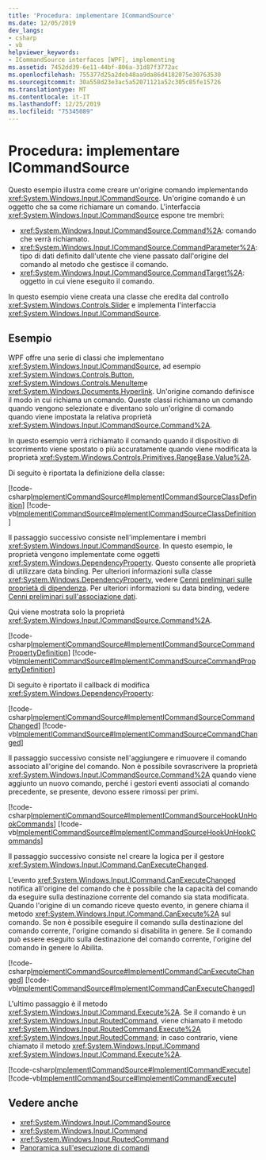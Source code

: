 ```yaml
---
title: 'Procedura: implementare ICommandSource'
ms.date: 12/05/2019
dev_langs:
- csharp
- vb
helpviewer_keywords:
- ICommandSource interfaces [WPF], implementing
ms.assetid: 7452dd39-6e11-44bf-806a-31d87f3772ac
ms.openlocfilehash: 755377d25a2deb48aa9da86d4182075e30763530
ms.sourcegitcommit: 30a558d23e3ac5a52071121a52c305c85fe15726
ms.translationtype: MT
ms.contentlocale: it-IT
ms.lasthandoff: 12/25/2019
ms.locfileid: "75345089"
---
```

# <a name="how-to-implement-icommandsource"></a>Procedura: implementare ICommandSource

Questo esempio illustra come creare un'origine comando implementando <xref:System.Windows.Input.ICommandSource>. Un'origine comando è un oggetto che sa come richiamare un comando. L'interfaccia <xref:System.Windows.Input.ICommandSource> espone tre membri:

- <xref:System.Windows.Input.ICommandSource.Command%2A>: comando che verrà richiamato.
- <xref:System.Windows.Input.ICommandSource.CommandParameter%2A>: tipo di dati definito dall'utente che viene passato dall'origine del comando al metodo che gestisce il comando.
- <xref:System.Windows.Input.ICommandSource.CommandTarget%2A>: oggetto in cui viene eseguito il comando.

In questo esempio viene creata una classe che eredita dal controllo <xref:System.Windows.Controls.Slider> e implementa l'interfaccia <xref:System.Windows.Input.ICommandSource>.
  
## <a name="example"></a>Esempio

WPF offre una serie di classi che implementano <xref:System.Windows.Input.ICommandSource>, ad esempio <xref:System.Windows.Controls.Button>, <xref:System.Windows.Controls.MenuItem>e <xref:System.Windows.Documents.Hyperlink>. Un'origine comando definisce il modo in cui richiama un comando. Queste classi richiamano un comando quando vengono selezionate e diventano solo un'origine di comando quando viene impostata la relativa proprietà <xref:System.Windows.Input.ICommandSource.Command%2A>.

In questo esempio verrà richiamato il comando quando il dispositivo di scorrimento viene spostato o più accuratamente quando viene modificata la proprietà <xref:System.Windows.Controls.Primitives.RangeBase.Value%2A>.

Di seguito è riportata la definizione della classe:

[!code-csharp[ImplementICommandSource#ImplementICommandSourceClassDefinition](~/samples/snippets/csharp/VS_Snippets_Wpf/ImplementICommandSource/CSharp/CommandSlider.cs#implementicommandsourceclassdefinition)]
[!code-vb[ImplementICommandSource#ImplementICommandSourceClassDefinition](~/samples/snippets/visualbasic/VS_Snippets_Wpf/ImplementICommandSource/visualbasic/commandslider.vb#implementicommandsourceclassdefinition)]

Il passaggio successivo consiste nell'implementare i membri <xref:System.Windows.Input.ICommandSource>. In questo esempio, le proprietà vengono implementate come oggetti <xref:System.Windows.DependencyProperty>. Questo consente alle proprietà di utilizzare data binding. Per ulteriori informazioni sulla classe <xref:System.Windows.DependencyProperty>, vedere [Cenni preliminari sulle proprietà di dipendenza](dependency-properties-overview.md). Per ulteriori informazioni su data binding, vedere [Cenni preliminari sull'associazione dati](../../../desktop-wpf/data/data-binding-overview.md).

Qui viene mostrata solo la proprietà <xref:System.Windows.Input.ICommandSource.Command%2A>.
 
[!code-csharp[ImplementICommandSource#ImplementICommandSourceCommandPropertyDefinition](~/samples/snippets/csharp/VS_Snippets_Wpf/ImplementICommandSource/CSharp/CommandSlider.cs#implementicommandsourcecommandpropertydefinition)]
[!code-vb[ImplementICommandSource#ImplementICommandSourceCommandPropertyDefinition](~/samples/snippets/visualbasic/VS_Snippets_Wpf/ImplementICommandSource/visualbasic/commandslider.vb#implementicommandsourcecommandpropertydefinition)]  
  
Di seguito è riportato il callback di modifica <xref:System.Windows.DependencyProperty>:

[!code-csharp[ImplementICommandSource#ImplementICommandSourceCommandChanged](~/samples/snippets/csharp/VS_Snippets_Wpf/ImplementICommandSource/CSharp/CommandSlider.cs#implementicommandsourcecommandchanged)]
[!code-vb[ImplementICommandSource#ImplementICommandSourceCommandChanged](~/samples/snippets/visualbasic/VS_Snippets_Wpf/ImplementICommandSource/visualbasic/commandslider.vb#implementicommandsourcecommandchanged)]

Il passaggio successivo consiste nell'aggiungere e rimuovere il comando associato all'origine del comando. Non è possibile sovrascrivere la proprietà <xref:System.Windows.Input.ICommandSource.Command%2A> quando viene aggiunto un nuovo comando, perché i gestori eventi associati al comando precedente, se presente, devono essere rimossi per primi.

[!code-csharp[ImplementICommandSource#ImplementICommandSourceHookUnHookCommands](~/samples/snippets/csharp/VS_Snippets_Wpf/ImplementICommandSource/CSharp/CommandSlider.cs#implementicommandsourcehookunhookcommands)]
[!code-vb[ImplementICommandSource#ImplementICommandSourceHookUnHookCommands](~/samples/snippets/visualbasic/VS_Snippets_Wpf/ImplementICommandSource/visualbasic/commandslider.vb#implementicommandsourcehookunhookcommands)]

Il passaggio successivo consiste nel creare la logica per il gestore <xref:System.Windows.Input.ICommand.CanExecuteChanged>.

L'evento <xref:System.Windows.Input.ICommand.CanExecuteChanged> notifica all'origine del comando che è possibile che la capacità del comando da eseguire sulla destinazione corrente del comando sia stata modificata. Quando l'origine di un comando riceve questo evento, in genere chiama il metodo <xref:System.Windows.Input.ICommand.CanExecute%2A> sul comando. Se non è possibile eseguire il comando sulla destinazione del comando corrente, l'origine comando si disabilita in genere. Se il comando può essere eseguito sulla destinazione del comando corrente, l'origine del comando in genere lo Abilita.

[!code-csharp[ImplementICommandSource#ImplementICommandCanExecuteChanged](~/samples/snippets/csharp/VS_Snippets_Wpf/ImplementICommandSource/CSharp/CommandSlider.cs#implementicommandcanexecutechanged)]
[!code-vb[ImplementICommandSource#ImplementICommandCanExecuteChanged](~/samples/snippets/visualbasic/VS_Snippets_Wpf/ImplementICommandSource/visualbasic/commandslider.vb#implementicommandcanexecutechanged)]

L'ultimo passaggio è il metodo <xref:System.Windows.Input.ICommand.Execute%2A>. Se il comando è un <xref:System.Windows.Input.RoutedCommand>, viene chiamato il metodo <xref:System.Windows.Input.RoutedCommand.Execute%2A> <xref:System.Windows.Input.RoutedCommand>; in caso contrario, viene chiamato il metodo <xref:System.Windows.Input.ICommand> <xref:System.Windows.Input.ICommand.Execute%2A>.

[!code-csharp[ImplementICommandSource#ImplementICommandExecute](~/samples/snippets/csharp/VS_Snippets_Wpf/ImplementICommandSource/CSharp/CommandSlider.cs#implementicommandexecute)]
[!code-vb[ImplementICommandSource#ImplementICommandExecute](~/samples/snippets/visualbasic/VS_Snippets_Wpf/ImplementICommandSource/visualbasic/commandslider.vb#implementicommandexecute)]

## <a name="see-also"></a>Vedere anche

- <xref:System.Windows.Input.ICommandSource>
- <xref:System.Windows.Input.ICommand>
- <xref:System.Windows.Input.RoutedCommand>
- [Panoramica sull'esecuzione di comandi](commanding-overview.md)
